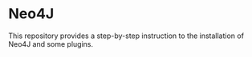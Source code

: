 # Neo4J
This repository provides a step-by-step instruction to the installation of Neo4J and some plugins.
